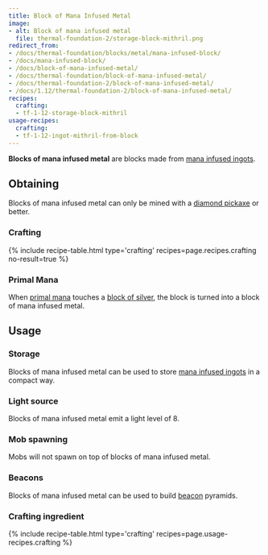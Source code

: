 ```yaml
---
title: Block of Mana Infused Metal
image:
- alt: Block of mana infused metal
  file: thermal-foundation-2/storage-block-mithril.png
redirect_from:
- /docs/thermal-foundation/blocks/metal/mana-infused-block/
- /docs/mana-infused-block/
- /docs/block-of-mana-infused-metal/
- /docs/thermal-foundation/block-of-mana-infused-metal/
- /docs/thermal-foundation-2/block-of-mana-infused-metal/
- /docs/1.12/thermal-foundation-2/block-of-mana-infused-metal/
recipes:
  crafting:
  - tf-1-12-storage-block-mithril
usage-recipes:
  crafting:
  - tf-1-12-ingot-mithril-from-block
---
```


**Blocks of mana infused metal** are blocks made from [mana infused
ingots](../mana-infused-ingot/).


Obtaining
---------

Blocks of mana infused metal can only be mined with a [diamond
pickaxe](https://minecraft.wiki/w/Pickaxe) or better.

### Crafting
{% include recipe-table.html type='crafting' recipes=page.recipes.crafting no-result=true %}

### Primal Mana
When [primal mana](../primal-mana/) touches a [block of
silver](../block-of-silver/), the block is turned into a block of mana
infused metal.


Usage
-----

### Storage
Blocks of mana infused metal can be used to store [mana infused
ingots](../mana-infused-ingot/) in a compact way.

### Light source
Blocks of mana infused metal emit a light level of 8.

### Mob spawning
Mobs will not spawn on top of blocks of mana infused metal.

### Beacons
Blocks of mana infused metal can be used to build
[beacon](https://minecraft.wiki/w/Beacon) pyramids.

### Crafting ingredient
{% include recipe-table.html type='crafting' recipes=page.usage-recipes.crafting %}
